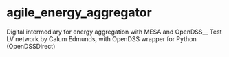 # agile_energy_aggregator
Digital intermediary for energy aggregation with MESA and OpenDSS__
Test LV network by Calum Edmunds, with OpenDSS wrapper for Python (OpenDSSDirect)
